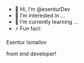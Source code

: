- 👋 Hi, I’m @esenturDev
- 👀 I’m interested in ...
- 🌱 I’m currently learning ...
- ⚡ Fun fact: 

Esentur Ismailov


front end developer!
<!---
esenturDev/esenturDev is a ✨ special ✨ repository because its `README.md` (this file) appears on your GitHub profile.
You can click the Preview link to take a look at your changes.
--->
